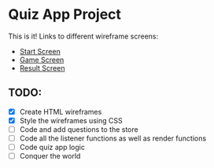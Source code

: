 # Quiz App Project
This is it!
Links to different wireframe screens:
- [Start Screen](https://https://thinkful-ei-macaw.github.io/quiz-app-rm/wireframes/start-screen.html)
- [Game Screen](https://https://thinkful-ei-macaw.github.io/quiz-app-rm/wireframes/game-screen.html)
- [Result Screen](https://https://thinkful-ei-macaw.github.io/quiz-app-rm/wireframes/result-screen.html)

## TODO:
- [x] Create HTML wireframes
- [x] Style the wireframes using CSS
- [ ] Code and add questions to the store
- [ ] Code all the listener functions as well as render functions
- [ ] Code quiz app logic
- [ ] Conquer the world
